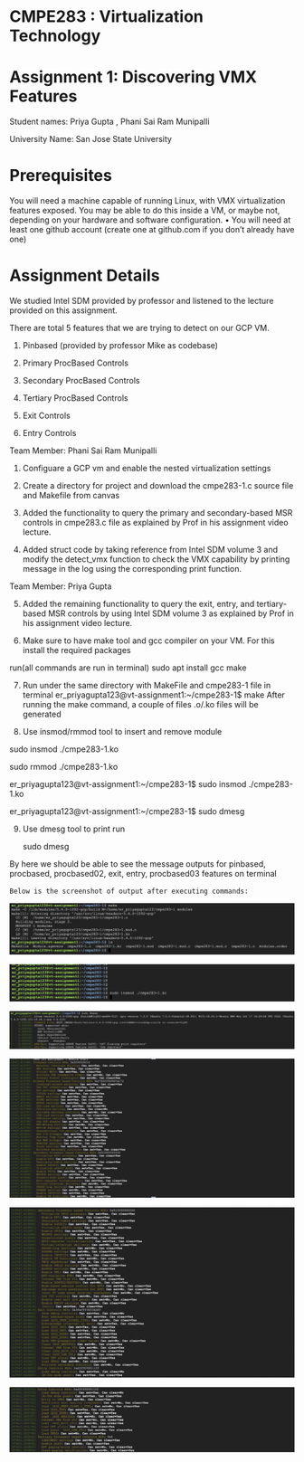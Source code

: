 
# CMPE283 : Virtualization Technology

# Assignment 1: Discovering VMX Features

 Student names: Priya Gupta , Phani Sai Ram Munipalli

 University Name: San Jose State University

# Prerequisites

You will need a machine capable of running Linux, with VMX virtualization features exposed.
You may be able to do this inside a VM, or maybe not, depending on your hardware and software configuration. • You will need at least one github account (create one at github.com if you don’t already have one)

# Assignment Details

We studied Intel SDM provided by professor and listened to the lecture provided on this assignment.

There are  total 5 features that we are trying to detect on our GCP VM.

1. Pinbased (provided by professor Mike as codebase) 

2. Primary ProcBased Controls

3. Secondary ProcBased Controls

4. Tertiary ProcBased Controls

5. Exit Controls

6. Entry Controls

Team Member: Phani Sai Ram Munipalli 

1. Configuare a GCP vm and enable the nested virtualization settings

2. Create a directory for project and download the cmpe283-1.c source file and Makefile from canvas

3. Added the functionality to query the primary and secondary-based MSR controls in cmpe283.c file as explained by Prof in his assignment video lecture.

4. Added struct code by taking reference from Intel SDM volume 3 and modify the detect_vmx function to check the VMX capability by printing message in the log using the corresponding print function.

Team Member: Priya Gupta 

5. Added the remaining functionality to query the exit, entry, and tertiary-based MSR controls by using Intel SDM volume 3 as explained by Prof in his assignment video lecture.

6. Make sure to have make tool and gcc compiler on your VM. For this install the required packages 

run(all commands are run in terminal) 
     sudo apt install gcc make 
     
7. Run under the same directory with MakeFile and cmpe283-1 file in terminal er_priyagupta123@vt-assignment1:~/cmpe283-1$ make
After running the make command, a couple of files .o/.ko files will be generated

8. Use insmod/rmmod tool to insert and remove module

 sudo insmod ./cmpe283-1.ko 
     
 sudo rmmod ./cmpe283-1.ko
  
er_priyagupta123@vt-assignment1:~/cmpe283-1$ sudo insmod ./cmpe283-1.ko

er_priyagupta123@vt-assignment1:~/cmpe283-1$ sudo dmesg

9. Use dmesg tool to print run 

    sudo dmesg

By here we should be able to see the message outputs for pinbased, procbased, procbased02, exit, entry, procbased03 features on terminal
    
    Below is the screenshot of output after executing commands:
   
   ![VT_Assignment](/images/screenshot3.png)
   
   ![VT_Assignment](/images/screenshot5.png)
   
   ![VT_Assignment](/images/screenshot4.png)
    
   ![VT_Assignment](/images/screenshot1.png)
     
   ![VT_Assignment](/images/screenshot2.png)
   
   ![VT_Assignment](/images/screenshot6.png)

